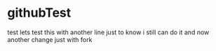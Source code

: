 # githubTest

test
lets test this with another line just to know i still can do it
and now another change just with fork 
